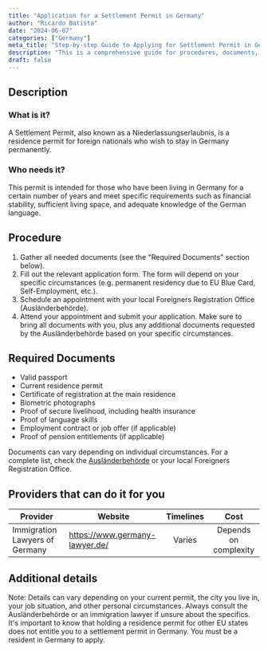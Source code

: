 ```yaml
---
title: "Application for a Settlement Permit in Germany"
author: "Ricardo Batista"
date: "2024-06-07"
categories: ["Germany"]
meta_title: "Step-by-step Guide to Applying for Settlement Permit in Germany"
description: "This is a comprehensive guide for procedures, documents, and timelines when applying for a settlement permit in Germany."
draft: false
---
```


## Description
### What is it?
A Settlement Permit, also known as a Niederlassungserlaubnis, is a residence permit for foreign nationals who wish to stay in Germany permanently.

### Who needs it?
This permit is intended for those who have been living in Germany for a certain number of years and meet specific requirements such as financial stability, sufficient living space, and adequate knowledge of the German language. 

## Procedure
1. Gather all needed documents (see the "Required Documents" section below).
2. Fill out the relevant application form. The form will depend on your specific circumstances (e.g. permanent residency due to EU Blue Card, Self-Employment, etc.).
3. Schedule an appointment with your local Foreigners Registration Office (Ausländerbehörde).
4. Attend your appointment and submit your application. Make sure to bring all documents with you, plus any additional documents requested by the Ausländerbehörde based on your specific circumstances. 

## Required Documents
- Valid passport
- Current residence permit
- Certificate of registration at the main residence
- Biometric photographs
- Proof of secure livelihood, including health insurance
- Proof of language skills
- Employment contract or job offer (if applicable)
- Proof of pension entitlements (if applicable)

Documents can vary depending on individual circumstances. For a complete list, check the [Ausländerbehörde](https://www.berlin.de/einwanderung/amt/en/aufenthalt/erloeschen/) or your local Foreigners Registration Office.

## Providers that can do it for you

| Provider        |     Website     |     Timelines    |       Cost      |
| --------------- | --------------- |  :-------------: | :-------------: |
| Immigration Lawyers of Germany|  https://www.germany-lawyer.de/| Varies | Depends on complexity|

## Additional details
Note: Details can vary depending on your current permit, the city you live in, your job situation, and other personal circumstances. Always consult the Ausländerbehörde or an immigration lawyer if unsure about the specifics. It's important to know that holding a residence permit for other EU states does not entitle you to a settlement permit in Germany. You must be a resident in Germany to apply.